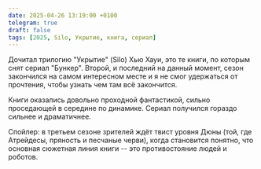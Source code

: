```yaml
---
date: 2025-04-26 13:19:00 +0100
telegram: true
draft: false
tags: [2025, Silo, Укрытие, книга, сериал]
---
```

Дочитал трилогию "Укрытие" (Silo) Хью Хауи, это те книги, по которым снят сериал "Бункер". Второй, и последний на данный момент, сезон закончился на самом интересном месте и я не смог удержаться от прочтения, чтобы узнать чем там всё закончится. 

Книги оказались довольно проходной фантастикой, сильно проседающей в середине по динамике. Сериал получился гораздо сильнее и драматичнее. 

Спойлер: <spoiler>в третьем сезоне зрителей ждёт твист уровня Дюны (той, где Атрейдесы, пряность и песчаные черви), когда становится понятно, что основная сюжетная линия книги -- это противостояние людей и роботов.</spoiler>
<!--more-->
